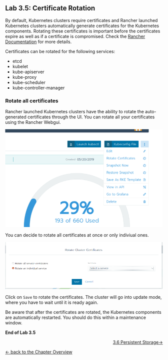 ## Lab 3.5: Certificate Rotation

By default, Kubernetes clusters require certificates and Rancher launched Kubernetes clusters automatically generate certificates for the Kubernetes components. Rotating these certificates is important before the certificates expire as well as if a certificate is compromised. Check the [Rancher Documentation](https://rancher.com/docs/rancher/v2.x/en/cluster-admin/certificate-rotation/) for more details.

Certificates can be rotated for the following services:

* etcd
* kubelet
* kube-apiserver
* kube-proxy
* kube-scheduler
* kube-controller-manager



### Rotate all certificates

Rancher launched Kubernetes clusters have the ability to rotate the auto-generated certificates through the UI. You can rotate all your certificates using the Rancher Webgui.

![Rotate certificate](../resources/images/rotatecertificate.png)

You can decide to rotate all certificates at once or only indiviual ones.

![Rotate certificate - all services](../resources/images/rotatecertificatedialog.png)

Click on `Save` to rotate the certificates. The cluster will go into update mode, where you have to wait until it is ready again.


Be aware that after the certificates are rotated, the Kubernetes components are automatically restarted. You should do this within a maintenance window.




**End of Lab 3.5**


<p width="100px" align="right"><a href="36_persistentstorage.md"> 3.6 Persistent Storage→</a></p>

[← back to the Chapter Overview](10_rancher.md)
